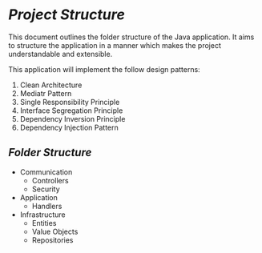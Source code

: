 # ___Project Structure___
This document outlines the folder structure of the Java application. It aims to structure the application in a manner which makes the project understandable and extensible.

This application will implement the follow design patterns:
1. Clean Architecture
2. Mediatr Pattern
3. Single Responsibility Principle
4. Interface Segregation Principle
4. Dependency Inversion Principle
5. Dependency Injection Pattern

## ___Folder Structure___

- Communication
    - Controllers
    - Security
- Application
    - Handlers
- Infrastructure
    - Entities
    - Value Objects
    - Repositories

